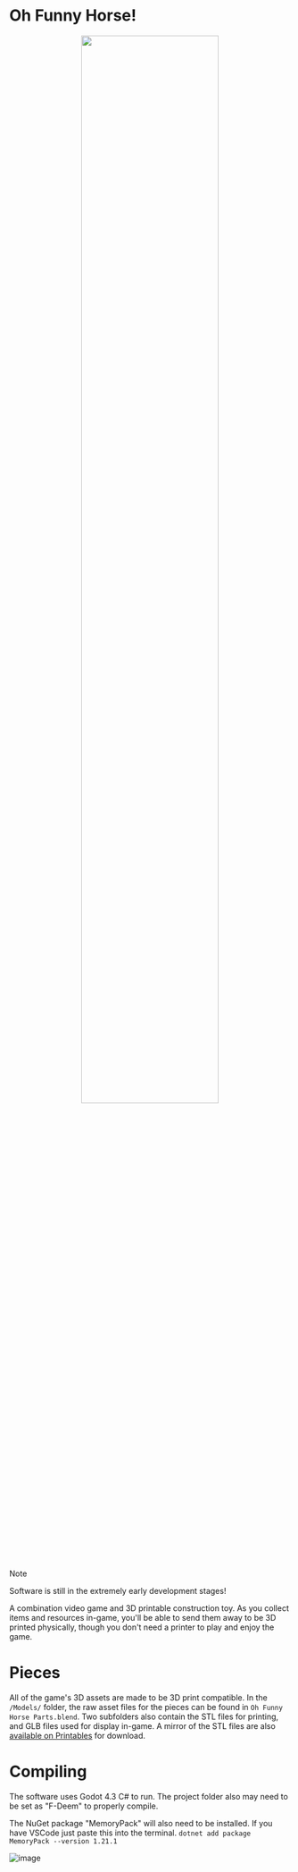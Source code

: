 
# Oh Funny Horse!
<p align="center">
  <img width="70%" src="UI/Logo 4K.png">
</p>

> [!NOTE]
> Software is still in the extremely early development stages!

A combination video game and 3D printable construction toy. As you collect items and resources in-game, you'll be able to send them away to be 3D printed physically, though you don't need a printer to play and enjoy the game.

# Pieces
All of the game's 3D assets are made to be 3D print compatible. In the ```/Models/``` folder, the raw asset files for the pieces can be found in ```Oh Funny Horse Parts.blend```. Two subfolders also contain the STL files for printing, and GLB files used for display in-game. A mirror of the STL files are also [available on Printables](https://www.printables.com/model/983180-oh-funny-horse-construction-bricks) for download.

# Compiling
The software uses Godot 4.3 C# to run. The project folder also may need to be set as "F-Deem" to properly compile.

The NuGet package "MemoryPack" will also need to be installed. If you have VSCode just paste this into the terminal.
```dotnet add package MemoryPack --version 1.21.1```

![image](Development/TestSetRender3.png)
